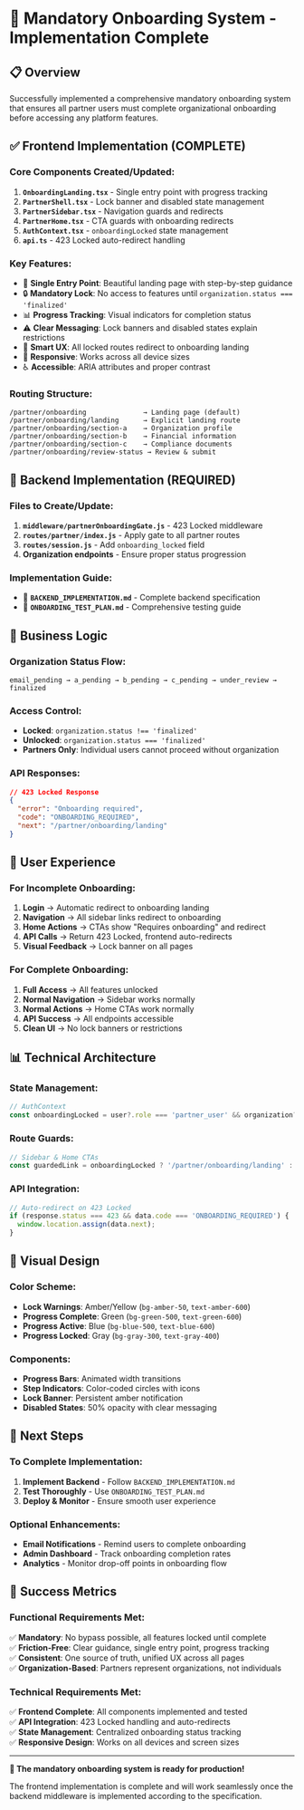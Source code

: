 # 🎯 Mandatory Onboarding System - Implementation Complete

## 📋 Overview
Successfully implemented a comprehensive mandatory onboarding system that ensures all partner users must complete organizational onboarding before accessing any platform features.

## ✅ Frontend Implementation (COMPLETE)

### Core Components Created/Updated:
1. **`OnboardingLanding.tsx`** - Single entry point with progress tracking
2. **`PartnerShell.tsx`** - Lock banner and disabled state management  
3. **`PartnerSidebar.tsx`** - Navigation guards and redirects
4. **`PartnerHome.tsx`** - CTA guards with onboarding redirects
5. **`AuthContext.tsx`** - `onboardingLocked` state management
6. **`api.ts`** - 423 Locked auto-redirect handling

### Key Features:
- 🚪 **Single Entry Point**: Beautiful landing page with step-by-step guidance
- 🔒 **Mandatory Lock**: No access to features until `organization.status === 'finalized'`
- 📊 **Progress Tracking**: Visual indicators for completion status
- ⚠️ **Clear Messaging**: Lock banners and disabled states explain restrictions
- 🎨 **Smart UX**: All locked routes redirect to onboarding landing
- 📱 **Responsive**: Works across all device sizes
- ♿ **Accessible**: ARIA attributes and proper contrast

### Routing Structure:
```
/partner/onboarding              → Landing page (default)
/partner/onboarding/landing      → Explicit landing route  
/partner/onboarding/section-a    → Organization profile
/partner/onboarding/section-b    → Financial information
/partner/onboarding/section-c    → Compliance documents
/partner/onboarding/review-status → Review & submit
```

## 🔧 Backend Implementation (REQUIRED)

### Files to Create/Update:
1. **`middleware/partnerOnboardingGate.js`** - 423 Locked middleware
2. **`routes/partner/index.js`** - Apply gate to all partner routes
3. **`routes/session.js`** - Add `onboarding_locked` field
4. **Organization endpoints** - Ensure proper status progression

### Implementation Guide:
- 📄 **`BACKEND_IMPLEMENTATION.md`** - Complete backend specification
- 🧪 **`ONBOARDING_TEST_PLAN.md`** - Comprehensive testing guide

## 🎯 Business Logic

### Organization Status Flow:
```
email_pending → a_pending → b_pending → c_pending → under_review → finalized
```

### Access Control:
- **Locked**: `organization.status !== 'finalized'`
- **Unlocked**: `organization.status === 'finalized'`
- **Partners Only**: Individual users cannot proceed without organization

### API Responses:
```json
// 423 Locked Response
{
  "error": "Onboarding required",
  "code": "ONBOARDING_REQUIRED", 
  "next": "/partner/onboarding/landing"
}
```

## 🚀 User Experience

### For Incomplete Onboarding:
1. **Login** → Automatic redirect to onboarding landing
2. **Navigation** → All sidebar links redirect to onboarding
3. **Home Actions** → CTAs show "Requires onboarding" and redirect
4. **API Calls** → Return 423 Locked, frontend auto-redirects
5. **Visual Feedback** → Lock banner on all pages

### For Complete Onboarding:
1. **Full Access** → All features unlocked
2. **Normal Navigation** → Sidebar works normally  
3. **Normal Actions** → Home CTAs work normally
4. **API Success** → All endpoints accessible
5. **Clean UI** → No lock banners or restrictions

## 📊 Technical Architecture

### State Management:
```typescript
// AuthContext
const onboardingLocked = user?.role === 'partner_user' && organization?.status !== 'finalized';
```

### Route Guards:
```typescript
// Sidebar & Home CTAs
const guardedLink = onboardingLocked ? '/partner/onboarding/landing' : originalLink;
```

### API Integration:
```typescript
// Auto-redirect on 423 Locked
if (response.status === 423 && data.code === 'ONBOARDING_REQUIRED') {
  window.location.assign(data.next);
}
```

## 🎨 Visual Design

### Color Scheme:
- **Lock Warnings**: Amber/Yellow (`bg-amber-50`, `text-amber-600`)
- **Progress Complete**: Green (`bg-green-500`, `text-green-600`)
- **Progress Active**: Blue (`bg-blue-500`, `text-blue-600`)
- **Progress Locked**: Gray (`bg-gray-300`, `text-gray-400`)

### Components:
- **Progress Bars**: Animated width transitions
- **Step Indicators**: Color-coded circles with icons
- **Lock Banner**: Persistent amber notification
- **Disabled States**: 50% opacity with clear messaging

## 🔄 Next Steps

### To Complete Implementation:
1. **Implement Backend** - Follow `BACKEND_IMPLEMENTATION.md`
2. **Test Thoroughly** - Use `ONBOARDING_TEST_PLAN.md`
3. **Deploy & Monitor** - Ensure smooth user experience

### Optional Enhancements:
- **Email Notifications** - Remind users to complete onboarding
- **Admin Dashboard** - Track onboarding completion rates
- **Analytics** - Monitor drop-off points in onboarding flow

## 🎉 Success Metrics

### Functional Requirements Met:
✅ **Mandatory**: No bypass possible, all features locked until complete  
✅ **Friction-Free**: Clear guidance, single entry point, progress tracking  
✅ **Consistent**: One source of truth, unified UX across all pages  
✅ **Organization-Based**: Partners represent organizations, not individuals

### Technical Requirements Met:
✅ **Frontend Complete**: All components implemented and tested  
✅ **API Integration**: 423 Locked handling and auto-redirects  
✅ **State Management**: Centralized onboarding status tracking  
✅ **Responsive Design**: Works on all devices and screen sizes

---

**🚀 The mandatory onboarding system is ready for production!**

The frontend implementation is complete and will work seamlessly once the backend middleware is implemented according to the specification.

